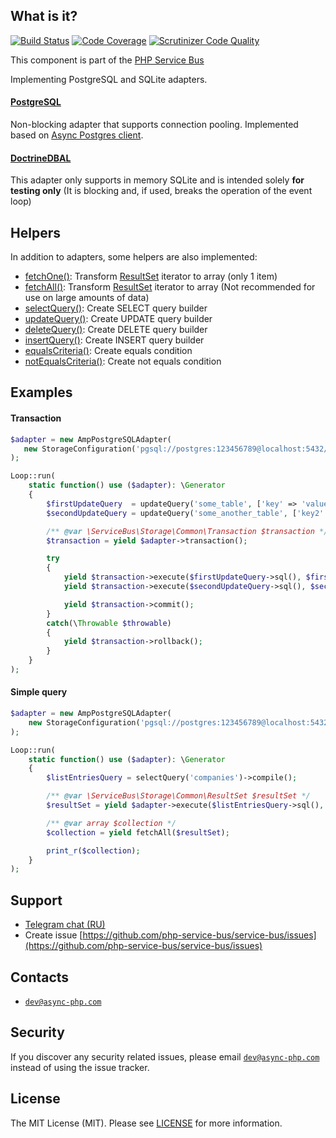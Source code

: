 ## What is it?
[![Build Status](https://travis-ci.org/php-service-bus/storage-sql.svg?branch=v3.0)](https://travis-ci.org/php-service-bus/storage-sql)
[![Code Coverage](https://scrutinizer-ci.com/g/php-service-bus/storage-sql/badges/coverage.png?b=v3.0)](https://scrutinizer-ci.com/g/php-service-bus/storage-sql/?branch=v3.0)
[![Scrutinizer Code Quality](https://scrutinizer-ci.com/g/php-service-bus/storage-sql/badges/quality-score.png?b=v3.0)](https://scrutinizer-ci.com/g/php-service-bus/storage-sql/?branch=v3.0)

This component is part of the [PHP Service Bus](https://github.com/php-service-bus/service-bus)

Implementing PostgreSQL and SQLite adapters.

#### [PostgreSQL](https://github.com/php-service-bus/storage-sql/blob/v3.0/src/AmpPosgreSQL/AmpPostgreSQLAdapter.php)

Non-blocking adapter that supports connection pooling. Implemented based on [Async Postgres client](https://github.com/amphp/postgres).

#### [DoctrineDBAL](https://github.com/php-service-bus/storage-sql/blob/v3.0/src/DoctrineDBAL/DoctrineDBALAdapter.php)
This adapter only supports in memory SQLite and is intended solely **for testing only** (It is blocking and, if used, breaks the operation of the event loop)

## Helpers

In addition to adapters, some helpers are also implemented:

* [fetchOne()](https://github.com/php-service-bus/storage-sql/blob/v3.0/src/functions.php#L76): Transform [ResultSet](https://github.com/php-service-bus/storage-common/blob/8186eaee7a53423a8cc04c954c3ae87e54451c1c/src/ResultSet.php#L20-L60) iterator to array (only 1 item)
* [fetchAll()](https://github.com/php-service-bus/storage-sql/blob/v3.0/src/functions.php#L43): Transform [ResultSet](https://github.com/php-service-bus/storage-common/blob/8186eaee7a53423a8cc04c954c3ae87e54451c1c/src/ResultSet.php#L20-L60) iterator to array (Not recommended for use on large amounts of data)
* [selectQuery()](https://github.com/php-service-bus/storage-sql/blob/v3.0/src/functions.php#L165): Create SELECT query builder
* [updateQuery()](https://github.com/php-service-bus/storage-sql/blob/v3.0/src/functions.php#L178): Create UPDATE query builder
* [deleteQuery()](https://github.com/php-service-bus/storage-sql/blob/v3.0/src/functions.php#L190): Create DELETE query builder
* [insertQuery()](https://github.com/php-service-bus/storage-sql/blob/v3.0/src/functions.php#L205): Create INSERT query builder
* [equalsCriteria()](https://github.com/php-service-bus/storage-sql/blob/v3.0/src/functions.php#L115): Create equals condition
* [notEqualsCriteria()](https://github.com/php-service-bus/storage-sql/blob/v3.0/src/functions.php#L133): Create not equals condition

## Examples

#### Transaction

```php
$adapter = new AmpPostgreSQLAdapter(
   new StorageConfiguration('pgsql://postgres:123456789@localhost:5432/test')
);

Loop::run(
    static function() use ($adapter): \Generator
    {
        $firstUpdateQuery  = updateQuery('some_table', ['key' => 'value'])->compile();
        $secondUpdateQuery = updateQuery('some_another_table', ['key2' => 'value2'])->compile();

        /** @var \ServiceBus\Storage\Common\Transaction $transaction */
        $transaction = yield $adapter->transaction();

        try
        {
            yield $transaction->execute($firstUpdateQuery->sql(), $firstUpdateQuery->params());
            yield $transaction->execute($secondUpdateQuery->sql(), $secondUpdateQuery->params());

            yield $transaction->commit();
        }
        catch(\Throwable $throwable)
        {
            yield $transaction->rollback();
        }
    }
);
```

#### Simple query

```php
$adapter = new AmpPostgreSQLAdapter(
    new StorageConfiguration('pgsql://postgres:123456789@localhost:5432/test')
);

Loop::run(
    static function() use ($adapter): \Generator
    {
        $listEntriesQuery = selectQuery('companies')->compile();

        /** @var \ServiceBus\Storage\Common\ResultSet $resultSet */
        $resultSet = yield $adapter->execute($listEntriesQuery->sql(), $listEntriesQuery->params());

        /** @var array $collection */
        $collection = yield fetchAll($resultSet);

        print_r($collection);
    }
);
```
## Support
* [Telegram chat (RU)](https://t.me/php_service_bus)
* Create issue [https://github.com/php-service-bus/service-bus/issues](https://github.com/php-service-bus/service-bus/issues)

## Contacts
* [`dev@async-php.com`](mailto:dev@async-php.com)

## Security

If you discover any security related issues, please email [`dev@async-php.com`](mailto:dev@async-php.com) instead of using the issue tracker.

## License

The MIT License (MIT). Please see [LICENSE](LICENSE.md) for more information.
